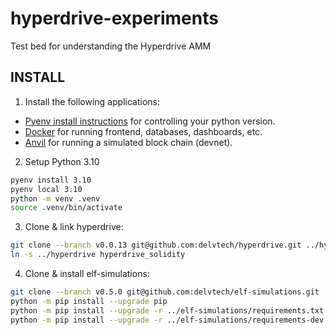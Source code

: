 # hyperdrive-experiments

Test bed for understanding the Hyperdrive AMM

## INSTALL

1. Install the following applications:

- [Pyenv install instructions](https://github.com/pyenv/pyenv#installation) for controlling your python version.
- [Docker](docs.docker.com/get-docker) for running frontend, databases, dashboards, etc.
- [Anvil](<[url](https://book.getfoundry.sh/reference/anvil/)>) for running a simulated block chain (devnet).

2. Setup Python 3.10

```bash
pyenv install 3.10
pyenv local 3.10
python -m venv .venv
source .venv/bin/activate
```

3. Clone & link hyperdrive:

```bash
git clone --branch v0.0.13 git@github.com:delvtech/hyperdrive.git ../hyperdrive
ln -s ../hyperdrive hyperdrive_solidity
```

4. Clone & install elf-simulations:

```bash
git clone --branch v0.5.0 git@github.com:delvtech/elf-simulations.git ../elf-simulations
python -m pip install --upgrade pip
python -m pip install --upgrade -r ../elf-simulations/requirements.txt
python -m pip install --upgrade -r ../elf-simulations/requirements-dev.txt
```
